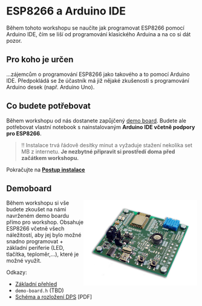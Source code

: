 # ESP8266 a Arduino IDE

Během tohoto workshopu se naučíte jak programovat ESP8266 pomocí Arduino IDE, čím se liší od programování klasického Arduina a na co si dát pozor.

## Pro koho je určen

...zájemcům o programování ESP8266 jako takového a to pomocí Arduino IDE. Předpokládá se že účastník má již nějaké zkušenosti s programování Arduino desek (např. Arduino Uno).

## Co budete potřebovat

Během workshopu od nás dostanete zapůjčený [demo board](https://github.com/bastlirna/esp8266-board). Budete ale potřebovat vlastní notebook s nainstalovaným **Arduino IDE včetně podpory pro ESP8266**.

> :bangbang: Instalace trvá řádově desítky minut a vyžaduje stažení nekolika set MB z internetu. **Je nezbytné připravit si prostředí doma před začátkem workshopu.**

Pokračujte na **[Postup instalace](instalace.md)**

## Demoboard

<img src="https://raw.githubusercontent.com/bastlirna/esp8266-workshop/master/01-Intro/.images/demoboard-mini.jpg" alt="ESP8266 Demo Board" align="right">

Během workshopu si vše budete zkoušet na námi navrženém demo boardu přímo pro workshop. Obsahuje ESP8266 včetně všech náležitostí, aby jej bylo možné snadno programovat + základní periferie (LED, tlačítka, teploměr,...), které je možné využít.

Odkazy:

- [Základní přehled](https://github.com/bastlirna/esp8266-workshop/blob/master/01-Intro/demoboard.md)
- `demo-board.h` (TBD)
- [Schéma a rozložení DPS](https://github.com/bastlirna/esp8266-board/raw/master/pcb/ESP8266-demoKit-v4_full.PDF) [PDF] 

